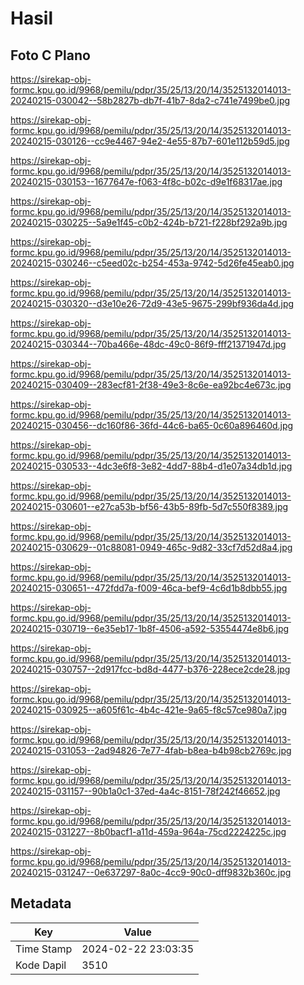 # Hasil

## Foto C Plano

https://sirekap-obj-formc.kpu.go.id/9968/pemilu/pdpr/35/25/13/20/14/3525132014013-20240215-030042--58b2827b-db7f-41b7-8da2-c741e7499be0.jpg

https://sirekap-obj-formc.kpu.go.id/9968/pemilu/pdpr/35/25/13/20/14/3525132014013-20240215-030126--cc9e4467-94e2-4e55-87b7-601e112b59d5.jpg

https://sirekap-obj-formc.kpu.go.id/9968/pemilu/pdpr/35/25/13/20/14/3525132014013-20240215-030153--1677647e-f063-4f8c-b02c-d9e1f68317ae.jpg

https://sirekap-obj-formc.kpu.go.id/9968/pemilu/pdpr/35/25/13/20/14/3525132014013-20240215-030225--5a9e1f45-c0b2-424b-b721-f228bf292a9b.jpg

https://sirekap-obj-formc.kpu.go.id/9968/pemilu/pdpr/35/25/13/20/14/3525132014013-20240215-030246--c5eed02c-b254-453a-9742-5d26fe45eab0.jpg

https://sirekap-obj-formc.kpu.go.id/9968/pemilu/pdpr/35/25/13/20/14/3525132014013-20240215-030320--d3e10e26-72d9-43e5-9675-299bf936da4d.jpg

https://sirekap-obj-formc.kpu.go.id/9968/pemilu/pdpr/35/25/13/20/14/3525132014013-20240215-030344--70ba466e-48dc-49c0-86f9-fff21371947d.jpg

https://sirekap-obj-formc.kpu.go.id/9968/pemilu/pdpr/35/25/13/20/14/3525132014013-20240215-030409--283ecf81-2f38-49e3-8c6e-ea92bc4e673c.jpg

https://sirekap-obj-formc.kpu.go.id/9968/pemilu/pdpr/35/25/13/20/14/3525132014013-20240215-030456--dc160f86-36fd-44c6-ba65-0c60a896460d.jpg

https://sirekap-obj-formc.kpu.go.id/9968/pemilu/pdpr/35/25/13/20/14/3525132014013-20240215-030533--4dc3e6f8-3e82-4dd7-88b4-d1e07a34db1d.jpg

https://sirekap-obj-formc.kpu.go.id/9968/pemilu/pdpr/35/25/13/20/14/3525132014013-20240215-030601--e27ca53b-bf56-43b5-89fb-5d7c550f8389.jpg

https://sirekap-obj-formc.kpu.go.id/9968/pemilu/pdpr/35/25/13/20/14/3525132014013-20240215-030629--01c88081-0949-465c-9d82-33cf7d52d8a4.jpg

https://sirekap-obj-formc.kpu.go.id/9968/pemilu/pdpr/35/25/13/20/14/3525132014013-20240215-030651--472fdd7a-f009-46ca-bef9-4c6d1b8dbb55.jpg

https://sirekap-obj-formc.kpu.go.id/9968/pemilu/pdpr/35/25/13/20/14/3525132014013-20240215-030719--6e35eb17-1b8f-4506-a592-53554474e8b6.jpg

https://sirekap-obj-formc.kpu.go.id/9968/pemilu/pdpr/35/25/13/20/14/3525132014013-20240215-030757--2d917fcc-bd8d-4477-b376-228ece2cde28.jpg

https://sirekap-obj-formc.kpu.go.id/9968/pemilu/pdpr/35/25/13/20/14/3525132014013-20240215-030925--a605f61c-4b4c-421e-9a65-f8c57ce980a7.jpg

https://sirekap-obj-formc.kpu.go.id/9968/pemilu/pdpr/35/25/13/20/14/3525132014013-20240215-031053--2ad94826-7e77-4fab-b8ea-b4b98cb2769c.jpg

https://sirekap-obj-formc.kpu.go.id/9968/pemilu/pdpr/35/25/13/20/14/3525132014013-20240215-031157--90b1a0c1-37ed-4a4c-8151-78f242f46652.jpg

https://sirekap-obj-formc.kpu.go.id/9968/pemilu/pdpr/35/25/13/20/14/3525132014013-20240215-031227--8b0bacf1-a11d-459a-964a-75cd2224225c.jpg

https://sirekap-obj-formc.kpu.go.id/9968/pemilu/pdpr/35/25/13/20/14/3525132014013-20240215-031247--0e637297-8a0c-4cc9-90c0-dff9832b360c.jpg


## Metadata

| Key        | Value               |
| ---------- | ------------------- |
| Time Stamp | 2024-02-22 23:03:35 |
| Kode Dapil | 3510                |



